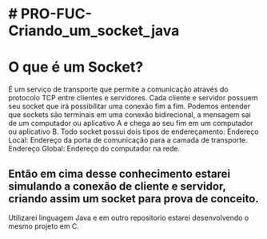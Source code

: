 # # PRO-FUC-Criando_um_socket_java
# O que é um Socket? 
É um serviço de transporte que permite a comunicação através do protocolo TCP entre clientes e servidores. Cada cliente e servidor possuem seu socket que irá possibilitar uma conexão fim a fim. Podemos entender que sockets são terminais em uma conexão bidirecional, a mensagem sai de um computador ou aplicativo A e chega ao seu fim em um computador ou aplicativo B. Todo socket possui dois tipos de endereçamento: Endereço Local: Endereço da porta de comunicação para a camada de transporte. Endereço Global: Endereço do computador na rede.

## Então em cima desse conhecimento estarei simulando a conexão de cliente e servidor, criando assim um socket para prova de conceito.
Utilizarei linguagem Java e em outro repositorio estarei desenvolvendo o mesmo projeto em C.
